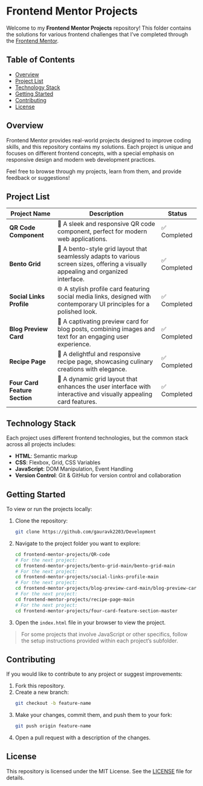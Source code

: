 
# Frontend Mentor Projects

Welcome to my **Frontend Mentor Projects** repository! This folder contains the solutions for various frontend challenges that I’ve completed through the [Frontend Mentor](https://www.frontendmentor.io).

## Table of Contents

- [Overview](#overview)
- [Project List](#project-list)
- [Technology Stack](#technology-stack)
- [Getting Started](#getting-started)
- [Contributing](#contributing)
- [License](#license)

## Overview

Frontend Mentor provides real-world projects designed to improve coding skills, and this repository contains my solutions. Each project is unique and focuses on different frontend concepts, with a special emphasis on responsive design and modern web development practices.

Feel free to browse through my projects, learn from them, and provide feedback or suggestions!

## Project List

| Project Name               | Description                                           | Status    |
|----------------------------|-------------------------------------------------------|-----------|
| **QR Code Component**      | 📱 A sleek and responsive QR code component, perfect for modern web applications. | ✅ Completed |
| **Bento Grid**             | 🍱 A bento-style grid layout that seamlessly adapts to various screen sizes, offering a visually appealing and organized interface. | ✅ Completed |
| **Social Links Profile**   | 🌐 A stylish profile card featuring social media links, designed with contemporary UI principles for a polished look. | ✅ Completed |
| **Blog Preview Card**      | 📰 A captivating preview card for blog posts, combining images and text for an engaging user experience. | ✅ Completed |
| **Recipe Page**            | 🍲 A delightful and responsive recipe page, showcasing culinary creations with elegance. | ✅ Completed |
| **Four Card Feature Section** | 🎨 A dynamic grid layout that enhances the user interface with interactive and visually appealing card features. | ✅ Completed |

## Technology Stack

Each project uses different frontend technologies, but the common stack across all projects includes:

- **HTML**: Semantic markup
- **CSS**: Flexbox, Grid, CSS Variables
- **JavaScript**: DOM Manipulation, Event Handling
- **Version Control**: Git & GitHub for version control and collaboration

## Getting Started

To view or run the projects locally:

1. Clone the repository:
   ```bash
   git clone https://github.com/gauravk2203/Development
   ```
2. Navigate to the project folder you want to explore:
   ```bash
   cd frontend-mentor-projects/QR-code
   # For the next project:
   cd frontend-mentor-projects/bento-grid-main/bento-grid-main
   # For the next project:
   cd frontend-mentor-projects/social-links-profile-main
   # For the next project:
   cd frontend-mentor-projects/blog-preview-card-main/blog-preview-card-main
   # For the next project:
   cd frontend-mentor-projects/recipe-page-main
   # For the next project:
   cd frontend-mentor-projects/four-card-feature-section-master
   ```
3. Open the `index.html` file in your browser to view the project.

> For some projects that involve JavaScript or other specifics, follow the setup instructions provided within each project’s subfolder.

## Contributing

If you would like to contribute to any project or suggest improvements:

1. Fork this repository.
2. Create a new branch:
   ```bash
   git checkout -b feature-name
   ```
3. Make your changes, commit them, and push them to your fork:
   ```bash
   git push origin feature-name
   ```
4. Open a pull request with a description of the changes.

## License

This repository is licensed under the MIT License. See the [LICENSE](LICENSE) file for details.

